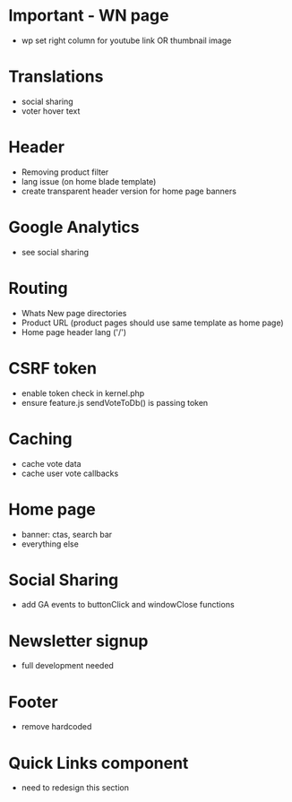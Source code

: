 

# Important - WN page 
- wp set right column for youtube link OR thumbnail image



# Translations 
- social sharing
- voter hover text

# Header
- Removing product filter
- lang issue (on home blade template)
- create transparent header version for home page banners

# Google Analytics
- see social sharing

# Routing
- Whats New page directories
- Product URL (product pages should use same template as home page)
- Home page header lang ('/')

# CSRF token
- enable token check in kernel.php
- ensure feature.js sendVoteToDb() is passing token

# Caching
- cache vote data
- cache user vote callbacks

# Home page
- banner: ctas, search bar
- everything else

# Social Sharing
- add GA events to buttonClick and windowClose functions

# Newsletter signup
- full development needed

# Footer 
- remove hardcoded

# Quick Links component 
- need to redesign this section

